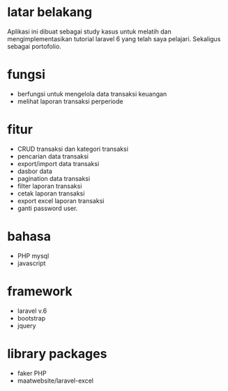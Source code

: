 # latar belakang
Aplikasi ini dibuat sebagai study kasus untuk melatih dan mengimplementasikan tutorial laravel 6 yang telah saya pelajari. Sekaligus sebagai portofolio.

# fungsi
- berfungsi untuk mengelola data transaksi keuangan
- melihat laporan transaksi perperiode

# fitur
- CRUD transaksi dan kategori transaksi
- pencarian data transaksi
- export/import data transaksi
- dasbor data
- pagination data transaksi
- filter laporan transaksi
- cetak laporan transaksi
- export excel laporan transaksi
- ganti password user.

# bahasa 
- PHP mysql
- javascript

# framework
- laravel v.6
- bootstrap
- jquery

# library packages
- faker PHP
- maatwebsite/laravel-excel
